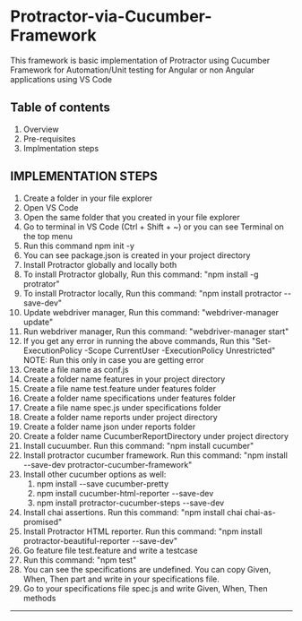# Protractor-via-Cucumber-Framework
This framework is basic implementation of Protractor using Cucumber Framework for Automation/Unit testing for Angular or non Angular applications using VS Code

## Table of contents

1. Overview
2. Pre-requisites
3. Implmentation steps


## IMPLEMENTATION STEPS

1. Create a folder in your file explorer
2. Open VS Code
3. Open the same folder that you created in your file explorer
4. Go to terminal in VS Code (Ctrl + Shift + ~) or you can see Terminal on the top menu
5. Run this command 
        npm init -y
6. You can see package.json is created in your project directory
7. Install Protractor globally and locally both
8. To install Protractor globally, Run this command: "npm install -g protrator"
9. To install Protractor locally, Run this command: "npm install protractor --save-dev"
10. Update webdriver manager, Run this command: "webdriver-manager update"
11. Run webdriver manager, Run this command: "webdriver-manager start"
12. If you get any error in running the above commands, Run this "Set-ExecutionPolicy -Scope CurrentUser -ExecutionPolicy Unrestricted"
    NOTE: Run this only in case you are getting error
13. Create a file name as conf.js 
14. Create a folder name features in your project directory
15. Create a file name test.feature under features folder
16. Create a folder name specifications under features folder
17. Create a file name spec.js under specifications folder
18. Create a folder name reports under project directory
19. Create a folder name json under reports folder
20. Create a folder name CucumberReportDirectory under project directory
21. Install cucuumber. Run this command: "npm install cucumber"
23. Install protractor cucumber framework. Run this command: "npm install --save-dev protractor-cucumber-framework"
24. Install other cucumber options as well: 
    1. npm install --save cucumber-pretty
    2. npm install cucumber-html-reporter --save-dev
    3. npm install protractor-cucumber-steps --save-dev
25. Install chai assertions. Run this command: "npm install chai chai-as-promised"
26. Install Protractor HTML reporter. Run this command: "npm install protractor-beautiful-reporter --save-dev"
27. Go feature file test.feature and write a testcase
28. Run this command: "npm test"
29. You can see the specifications are undefined. You can copy Given, When, Then part and write in your specifications file.
30. Go to your specifications file spec.js and write Given, When, Then methods

---



